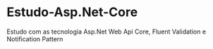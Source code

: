 # Estudo-Asp.Net-Core
Estudo com  as tecnologia Asp.Net Web Api Core, Fluent Validation e Notification Pattern
